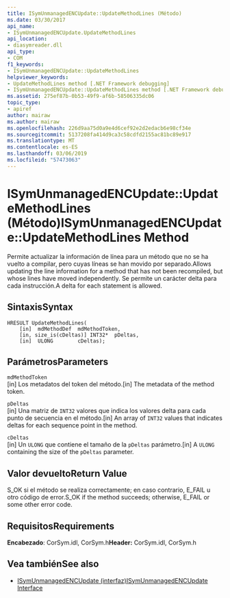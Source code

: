 ```yaml
---
title: ISymUnmanagedENCUpdate::UpdateMethodLines (Método)
ms.date: 03/30/2017
api_name:
- ISymUnmanagedENCUpdate.UpdateMethodLines
api_location:
- diasymreader.dll
api_type:
- COM
f1_keywords:
- ISymUnmanagedENCUpdate::UpdateMethodLines
helpviewer_keywords:
- UpdateMethodLines method [.NET Framework debugging]
- ISymUnmanagedENCUpdate::UpdateMethodLines method [.NET Framework debugging]
ms.assetid: 275ef87b-0b53-49f9-af6b-58506335dc06
topic_type:
- apiref
author: mairaw
ms.author: mairaw
ms.openlocfilehash: 226d9aa75d0a9e4d6cef92e2d2edacb6e98cf34e
ms.sourcegitcommit: 5137208fa414d9ca3c58cdfd2155ac81bc89e917
ms.translationtype: MT
ms.contentlocale: es-ES
ms.lasthandoff: 03/06/2019
ms.locfileid: "57473063"
---
```

# <a name="isymunmanagedencupdateupdatemethodlines-method"></a><span data-ttu-id="bfc4f-102">ISymUnmanagedENCUpdate::UpdateMethodLines (Método)</span><span class="sxs-lookup"><span data-stu-id="bfc4f-102">ISymUnmanagedENCUpdate::UpdateMethodLines Method</span></span>
<span data-ttu-id="bfc4f-103">Permite actualizar la información de línea para un método que no se ha vuelto a compilar, pero cuyas líneas se han movido por separado.</span><span class="sxs-lookup"><span data-stu-id="bfc4f-103">Allows updating the line information for a method that has not been recompiled, but whose lines have moved independently.</span></span> <span data-ttu-id="bfc4f-104">Se permite un carácter delta para cada instrucción.</span><span class="sxs-lookup"><span data-stu-id="bfc4f-104">A delta for each statement is allowed.</span></span>  
  
## <a name="syntax"></a><span data-ttu-id="bfc4f-105">Sintaxis</span><span class="sxs-lookup"><span data-stu-id="bfc4f-105">Syntax</span></span>  
  
```  
HRESULT UpdateMethodLines(  
    [in]  mdMethodDef  mdMethodToken,  
    [in, size_is(cDeltas)] INT32*  pDeltas,  
    [in]  ULONG        cDeltas);  
```  
  
## <a name="parameters"></a><span data-ttu-id="bfc4f-106">Parámetros</span><span class="sxs-lookup"><span data-stu-id="bfc4f-106">Parameters</span></span>  
 `mdMethodToken`  
 <span data-ttu-id="bfc4f-107">[in] Los metadatos del token del método.</span><span class="sxs-lookup"><span data-stu-id="bfc4f-107">[in] The metadata of the method token.</span></span>  
  
 `pDeltas`  
 <span data-ttu-id="bfc4f-108">[in] Una matriz de `INT32` valores que indica los valores delta para cada punto de secuencia en el método.</span><span class="sxs-lookup"><span data-stu-id="bfc4f-108">[in] An array of `INT32` values that indicates deltas for each sequence point in the method.</span></span>  
  
 `cDeltas`  
 <span data-ttu-id="bfc4f-109">[in] Un `ULONG` que contiene el tamaño de la `pDeltas` parámetro.</span><span class="sxs-lookup"><span data-stu-id="bfc4f-109">[in] A `ULONG` containing the size of the `pDeltas` parameter.</span></span>  
  
## <a name="return-value"></a><span data-ttu-id="bfc4f-110">Valor devuelto</span><span class="sxs-lookup"><span data-stu-id="bfc4f-110">Return Value</span></span>  
 <span data-ttu-id="bfc4f-111">S_OK si el método se realiza correctamente; en caso contrario, E_FAIL u otro código de error.</span><span class="sxs-lookup"><span data-stu-id="bfc4f-111">S_OK if the method succeeds; otherwise, E_FAIL or some other error code.</span></span>  
  
## <a name="requirements"></a><span data-ttu-id="bfc4f-112">Requisitos</span><span class="sxs-lookup"><span data-stu-id="bfc4f-112">Requirements</span></span>  
 <span data-ttu-id="bfc4f-113">**Encabezado**: CorSym.idl, CorSym.h</span><span class="sxs-lookup"><span data-stu-id="bfc4f-113">**Header:** CorSym.idl, CorSym.h</span></span>  
  
## <a name="see-also"></a><span data-ttu-id="bfc4f-114">Vea también</span><span class="sxs-lookup"><span data-stu-id="bfc4f-114">See also</span></span>
- [<span data-ttu-id="bfc4f-115">ISymUnmanagedENCUpdate (interfaz)</span><span class="sxs-lookup"><span data-stu-id="bfc4f-115">ISymUnmanagedENCUpdate Interface</span></span>](../../../../docs/framework/unmanaged-api/diagnostics/isymunmanagedencupdate-interface.md)
